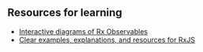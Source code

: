 ## Resources for learning

- [Interactive diagrams of Rx Observables](https://rxmarbles.com/)
- [Clear examples, explanations, and resources for RxJS](https://www.learnrxjs.io/)
